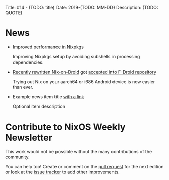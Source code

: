 Title: #14 - (TODO: title)
Date: 2019-(TODO: MM-DD)
Description: (TODO: QUOTE)

# News

- [Improved performance in Nixpkgs](https://matthewbauer.us/blog/avoid-subshells.html)

  Improving Nixpkgs setup by avoiding subshells in processing dependencies.

- [Recently rewritten Nix-on-Droid](https://github.com/t184256/nix-on-droid-bootstrap)
  got [accepted into F-Droid repository](https://f-droid.org/en/packages/com.termux.nix)

  Trying out Nix on your aarch64 or i686 Android device is now easier than ever.

- Example news item title [with a link](http://example.com)

  Optional item description


# Contribute to NixOS Weekly Newsletter

This work would not be possible without the many contributions of the community.

You can help too! Create or comment on the [pull request](https://github.com/NixOS/nixos-weekly/pulls)
for the next edition or look at the
[issue tracker](https://github.com/NixOS/nixos-weekly/issues) to add other improvements.

